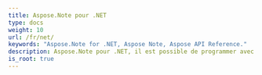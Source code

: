 ```yaml
---
title: Aspose.Note pour .NET
type: docs
weight: 10
url: /fr/net/
keywords: "Aspose.Note for .NET, Aspose Note, Aspose API Reference."
description: Aspose.Note pour .NET, il est possible de programmer avec des fichiers Microsoft OneNote sans Microsoft Office Automation.
is_root: true
---
```

